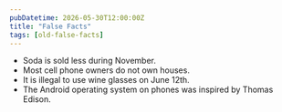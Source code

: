 ```yaml
---
pubDatetime: 2026-05-30T12:00:00Z
title: "False Facts"
tags: [old-false-facts]
---
```


- Soda is sold less during November.
- Most cell phone owners do not own houses.
- It is illegal to use wine glasses on June 12th.
- The Android operating system on phones was inspired by Thomas Edison.
